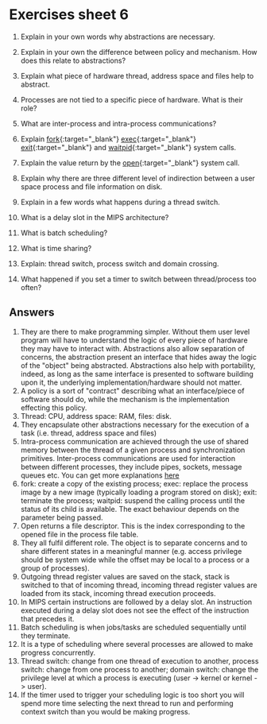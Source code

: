 # Exercises sheet 6

1. Explain in your own words why abstractions are necessary.



2. Explain in your own the difference between policy and mechanism. How does this relate to abstractions?


3. Explain what piece of hardware thread, address space and files help to abstract.

4. Processes are not tied to a specific piece of hardware. What is their role?

5. What are inter-process and intra-process communications?

   
6. Explain [fork](https://man7.org/linux/man-pages/man2/fork.2.html){:target="_blank"} [exec](https://man7.org/linux/man-pages/man3/exec.3.html){:target="_blank"} [exit](https://man7.org/linux/man-pages/man3/exit.3.html){:target="_blank"} and [waitpid](https://man7.org/linux/man-pages/man2/waitid.2.html){:target="_blank"} system calls.

  
7. Explain the value return by the [open](https://man7.org/linux/man-pages/man2/open.2.html){:target="_blank"} system call.

8. Explain why there are three different level of indirection between a user space process and file information on disk.

    
9. Explain in a few words what happens during a thread switch.

   
10. What is a delay slot in the MIPS architecture?

    
11. What is batch scheduling?

12. What is time sharing?

13. Explain: thread switch, process switch and domain crossing.

14. What happened if you set a timer to switch between thread/process too often?


## Answers

1. They are there to make programming simpler. Without them user level program will have to understand the logic of every piece of hardware they may have to interact with. Abstractions also allow separation of concerns, the abstraction present an interface that hides away the logic of the "object" being abstracted. Abstractions also help with portability, indeed, as long as the same interface is presented to software building upon it, the underlying implementation/hardware should not matter.
2. A policy is a sort of "contract" describing what an interface/piece of software should do, while the mechanism is the implementation effecting this policy.
3. Thread: CPU, address space: RAM, files: disk.
4. They encapsulate other abstractions necessary for the execution of a task (i.e. thread, address space and files)
5. Intra-process communication are achieved through the use of shared memory between the thread of a given process and synchronization primitives. Inter-process communications are used for interaction between different processes, they include pipes, sockets, message queues etc. You can get more explanations [here](https://tldp.org/LDP/tlk/ipc/ipc.html)
6. fork: create a copy of the existing process; exec: replace the process image by a new image (typically loading a program stored on disk); exit: terminate the process; waitpid: suspend the calling process until the status of its child is available. The exact behaviour depends on the parameter being passed.
7. Open returns a file descriptor. This is the index corresponding to the opened file  in the process file table.
8. They all fulfil different role. The object is to separate concerns and to share different states in a meaningful manner (e.g. access privilege should be system wide while the offset may be local to a process or a group of processes).
9. Outgoing thread register values are saved on the stack, stack is switched to that of incoming thread, incoming thread register values are loaded from its stack, incoming thread execution proceeds.
10. In MIPS certain instructions are followed by a delay slot. An instruction executed during a delay slot does not see the effect of the instruction that precedes it.
11. Batch scheduling is when jobs/tasks are scheduled sequentially until they terminate.
12. It is a type of scheduling where several processes are allowed to make progress concurrently.
13. Thread switch: change from one thread of execution to another, process switch: change from one process to another; domain switch: change the privilege level at which a process is executing (user -> kernel or kernel -> user).
14. If the timer used to trigger your scheduling logic is too short you will spend more time selecting the next thread to run and performing context switch than you would be making progress.





